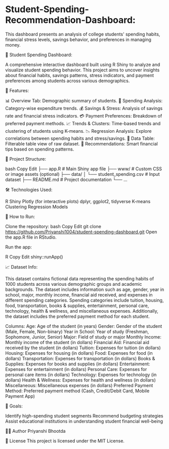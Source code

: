 # Student-Spending-Recommendation-Dashboard:

This dashboard presents an analysis of college students' spending habits, financial stress levels, savings behavior, and preferences in managing money.

🧾 Student Spending Dashboard:

A comprehensive interactive dashboard built using R Shiny to analyze and visualize student spending behavior. This project aims to uncover insights about financial habits, savings patterns, stress indicators, and payment preferences among students across various demographics.

🚀 Features: 

📊 Overview Tab: Demographic summary of students.
💸 Spending Analysis: Category-wise expenditure trends.
💰 Savings & Stress: Analysis of savings rate and financial stress indicators.
💳 Payment Preferences: Breakdown of preferred payment methods.
📈 Trends & Clusters: Time-based trends and clustering of students using K-means.
📉 Regression Analysis: Explore correlations between spending habits and stress/savings.
📂 Data Table: Filterable table view of raw dataset.
🧠 Recommendations: Smart financial tips based on spending patterns.

📂 Project Structure:

bash
Copy
Edit
├── app.R                    # Main Shiny app file
├── www/                    # Custom CSS or image assets (optional)
├── data/
│   └── student_spending.csv  # Input dataset
├── README.md                # Project documentation
└── ...

🛠️ Technologies Used: 

R
Shiny
Plotly (for interactive plots)
dplyr, ggplot2, tidyverse
K-means Clustering
Regression Models

🧪 How to Run: 

Clone the repository:
bash
Copy
Edit
git clone https://github.com/Priyanshi1004/student-spending-dashboard.git
Open the app.R file in RStudio.

Run the app:

R
Copy
Edit
shiny::runApp()

📈 Dataset Info: 

This dataset contains fictional data representing the spending habits of 1000 students across various demographic groups and academic backgrounds.
The dataset includes information such as age, gender, year in school, major, monthly income, financial aid received, and expenses in different spending categories.
Spending categories include tuition, housing, food, transportation, books & supplies, entertainment, personal care, technology, health & wellness, and miscellaneous expenses.
Additionally, the dataset includes the preferred payment method for each student.

Columns:
Age: Age of the student (in years)
Gender: Gender of the student (Male, Female, Non-binary)
Year in School: Year of study (Freshman, Sophomore, Junior, Senior)
Major: Field of study or major
Monthly Income: Monthly income of the student (in dollars)
Financial Aid: Financial aid received by the student (in dollars)
Tuition: Expenses for tuition (in dollars)
Housing: Expenses for housing (in dollars)
Food: Expenses for food (in dollars)
Transportation: Expenses for transportation (in dollars)
Books & Supplies: Expenses for books and supplies (in dollars)
Entertainment: Expenses for entertainment (in dollars)
Personal Care: Expenses for personal care items (in dollars)
Technology: Expenses for technology (in dollars)
Health & Wellness: Expenses for health and wellness (in dollars)
Miscellaneous: Miscellaneous expenses (in dollars)
Preferred Payment Method: Preferred payment method (Cash, Credit/Debit Card, Mobile Payment App)

📌 Goals: 

Identify high-spending student segments
Recommend budgeting strategies
Assist educational institutions in understanding student financial well-being

🙋‍♀️ Author
Priyanshi Bhootda

📄 License
This project is licensed under the MIT License.


